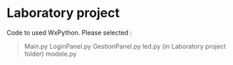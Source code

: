 # Laboratory project

Code to used WxPython. Please selected :
> Main.py
> LoginPanel.py
> GestionPanel.py
> led.py (in Laboratory project folder)
> modele.py

